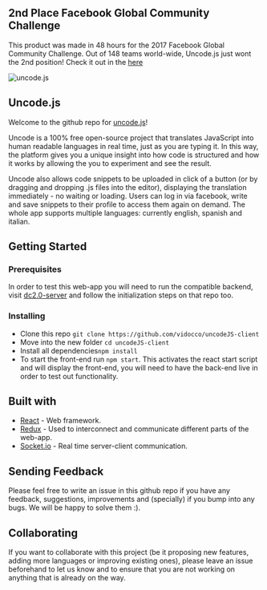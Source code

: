 ## 2nd Place Facebook Global Community Challenge
This product was made in 48 hours for the 2017 Facebook Global Community Challenge. Out of 148 teams world-wide, Uncode.js just wont the 2nd position! Check it out in the [here](https://developercircles.devpost.com/submissions)


![uncode.js](https://github.com/vidocco/dc2.0-client/blob/master/uncode.png)


## Uncode.js
Welcome to the github repo for [uncode.js](http://uncodejs.herokuapp.com/)!

Uncode is a 100% free open-source project that translates JavaScript into human readable languages in real time, just as you are typing it. In this way, the platform  gives you a unique insight into how code is structured and how it works by allowing the you to experiment and see the result.

Uncode also allows code snippets to be uploaded in click of a button (or by dragging and dropping .js files into the editor), displaying the translation immediately - no waiting or loading. Users can log in via facebook, write and save snippets to their profile to access them again on demand. The whole app supports multiple languages: currently english, spanish and italian.


## Getting Started

### Prerequisites

In order to test this web-app you will need to run the compatible backend, visit [dc2.0-server](https://github.com/vidocco/dc2.0-server) and follow the initialization steps on that repo too.


### Installing

- Clone this repo `git clone https://github.com/vidocco/uncodeJS-client`
- Move into the new folder `cd uncodeJS-client`
- Install all dependencies`npm install`
- To start the front-end run `npm start`. This activates the react start script and will display the front-end, you will need to have the back-end live in order to test out functionality.

## Built with

- [React](https://reactjs.org/) - Web framework.
- [Redux](https://redux.js.org/) - Used to interconnect and communicate different parts of the web-app.
- [Socket.io](https://socket.io/) - Real time server-client communication.


## Sending Feedback

Please feel free to write an issue in this github repo if you have any feedback, suggestions, improvements and (specially) if you bump into any bugs. We will be happy to solve them :).


## Collaborating

If you want to collaborate with this project (be it proposing new features, adding more languages or improving existing ones), please leave an issue beforehand to let us know and to ensure that you are not working on anything that is already on the way.
